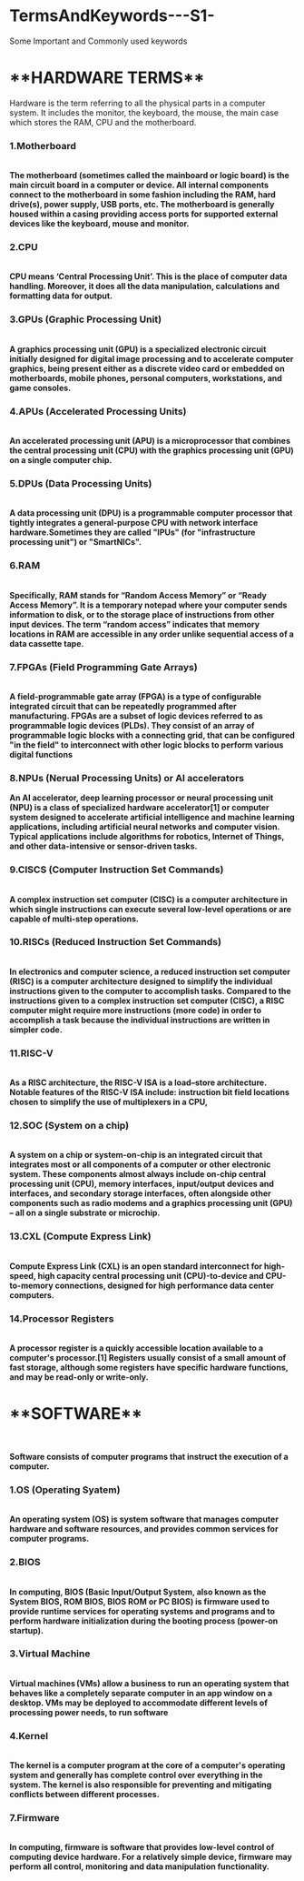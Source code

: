 # TermsAndKeywords---S1-
Some Important and Commonly used keywords 
<h1>**HARDWARE TERMS**</h1>
<body>
Hardware is the term referring to all the physical parts in a computer system. It includes the monitor, the keyboard, the mouse, the main case which stores the RAM, CPU and the motherboard.

<h3><b>1.Motherboard</h3><br>
The motherboard (sometimes called the mainboard or logic board) is the main circuit board in a computer or device. All internal components connect to the motherboard in some fashion including the RAM, hard drive(s), power supply, USB ports, etc.
The motherboard is generally housed within a casing providing access ports for supported external devices like the keyboard, mouse and monitor.

<h3><b>2.CPU</h3>  <br>
CPU means ‘Central Processing Unit’. This is the place of computer data handling. Moreover, it does all the data manipulation, calculations and formatting data for output. 

<h3><b>3.GPUs (Graphic Processing Unit)</b></h3><br>
A graphics processing unit (GPU) is a specialized electronic circuit initially designed for digital image processing and to accelerate computer graphics, being present either as a discrete video card or embedded on motherboards, mobile phones, personal computers, workstations, and game consoles.

<h3><b>4.APUs (Accelerated Processing Units)</b></h3><br>
An accelerated processing unit (APU) is a microprocessor that combines the central processing unit (CPU) with the graphics processing unit (GPU) on a single computer chip.

<h3><b>5.DPUs (Data Processing Units)</h3><br>
A data processing unit (DPU) is a programmable computer processor that tightly integrates a general-purpose CPU with network interface hardware.Sometimes they are called "IPUs" (for "infrastructure processing unit") or "SmartNICs".

<h3><b>6.RAM</h3> <br>
Specifically, RAM stands for “Random Access Memory” or “Ready Access Memory”. It is a temporary notepad where your computer sends information to disk, or to the storage place of instructions from other input devices. The term “random access” indicates that memory locations in RAM are accessible in any order unlike sequential access of a data cassette tape.

<h3><b>7.FPGAs (Field Programming Gate Arrays)</b></h3><br>
A field-programmable gate array (FPGA) is a type of configurable integrated circuit that can be repeatedly programmed after manufacturing. FPGAs are a subset of logic devices referred to as programmable logic devices (PLDs). They consist of an array of programmable logic blocks with a connecting grid, that can be configured "in the field" to interconnect with other logic blocks to perform various digital functions

<h3><b>8.NPUs (Nerual Processing Units) or AI accelerators</h3>
An AI accelerator, deep learning processor or neural processing unit (NPU) is a class of specialized hardware accelerator[1] or computer system designed to accelerate artificial intelligence and machine learning applications, including artificial neural networks and computer vision. Typical applications include algorithms for robotics, Internet of Things, and other data-intensive or sensor-driven tasks.
  
<h3><b>9.CISCS (Computer Instruction Set Commands)</h3><br>
A complex instruction set computer (CISC) is a computer architecture in which single instructions can execute several low-level operations or are capable of multi-step operations.

<h3><b>10.RISCs (Reduced Instruction Set Commands)</h3><br>
In electronics and computer science, a reduced instruction set computer (RISC) is a computer architecture designed to simplify the individual instructions given to the computer to accomplish tasks. Compared to the instructions given to a complex instruction set computer (CISC), a RISC computer might require more instructions (more code) in order to accomplish a task because the individual instructions are written in simpler code.

<h3><b>11.RISC-V</h3>  <br>
As a RISC architecture, the RISC-V ISA is a load–store architecture. Notable features of the RISC-V ISA include: instruction bit field locations chosen to simplify the use of multiplexers in a CPU,

<h3><b>12.SOC (System on a chip)</h3><br>
A system on a chip or system-on-chip is an integrated circuit that integrates most or all components of a computer or other electronic system. These components almost always include on-chip central processing unit (CPU), memory interfaces, input/output devices and interfaces, and secondary storage interfaces, often alongside other components such as radio modems and a graphics processing unit (GPU) – all on a single substrate or microchip.

<h3><b>13.CXL (Compute Express Link)</h3><br>
Compute Express Link (CXL) is an open standard interconnect for high-speed, high capacity central processing unit (CPU)-to-device and CPU-to-memory connections, designed for high performance data center computers.

<h3><b>14.Processor Registers</h3><br>
A processor register is a quickly accessible location available to a computer's processor.[1] Registers usually consist of a small amount of fast storage, although some registers have specific hardware functions, and may be read-only or write-only.

<h1>**SOFTWARE**</h1> <br>

Software consists of computer programs that instruct the execution of a computer.

<h3><b>1.OS (Operating Syatem)</b></h3><br>
An operating system (OS) is system software that manages computer hardware and software resources, and provides common services for computer programs. 

<h3><b>2.BIOS</b></h3><br>
In computing, BIOS (Basic Input/Output System, also known as the System BIOS, ROM BIOS, BIOS ROM or PC BIOS) is firmware used to provide runtime services for operating systems and programs and to perform hardware initialization during the booting process (power-on startup).

<h3><b>3.Virtual Machine</b></h3><br>
Virtual machines (VMs) allow a business to run an operating system that behaves like a completely separate computer in an app window on a desktop. VMs may be deployed to accommodate different levels of processing power needs, to run software

<h3><b>4.Kernel</b></h3><br>
The kernel is a computer program at the core of a computer's operating system and generally has complete control over everything in the system. The kernel is also responsible for preventing and mitigating conflicts between different processes.

<h3><b>7.Firmware</b></h3><br>
In computing, firmware is software that provides low-level control of computing device hardware. For a relatively simple device, firmware may perform all control, monitoring and data manipulation functionality.



<h3><b></h3><br>
</body>
